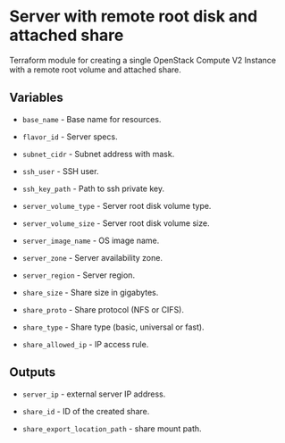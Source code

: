 # Server with remote root disk and attached share

Terraform module for creating a single OpenStack Compute V2 Instance with a
remote root volume and attached share.

## Variables

  * `base_name` - Base name for resources.

  * `flavor_id` - Server specs.

  * `subnet_cidr` - Subnet address with mask.

  * `ssh_user` - SSH user.

  * `ssh_key_path` - Path to ssh private key.

  * `server_volume_type` - Server root disk volume type.

  * `server_volume_size` - Server root disk volume size.

  * `server_image_name` - OS image name.

  * `server_zone` - Server availability zone.

  * `server_region` - Server region.

  * `share_size` - Share size in gigabytes.

  * `share_proto` - Share protocol (NFS or CIFS).

  * `share_type` - Share type (basic, universal or fast).

  * `share_allowed_ip` - IP access rule.

## Outputs

  * `server_ip` - external server IP address.

  * `share_id` - ID of the created share.

  * `share_export_location_path` - share mount path.

